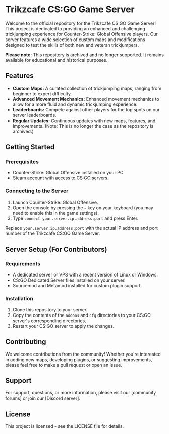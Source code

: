 # Trikzcafe CS:GO Game Server

Welcome to the official repository for the Trikzcafe CS:GO Game Server! This project is dedicated to providing an enhanced and challenging trickjumping experience for Counter-Strike: Global Offensive players. Our server features a wide selection of custom maps and modifications designed to test the skills of both new and veteran trickjumpers.

**Please note:** This repository is archived and no longer supported. It remains available for educational and historical purposes.

## Features

- **Custom Maps:** A curated collection of trickjumping maps, ranging from beginner to expert difficulty.
- **Advanced Movement Mechanics:** Enhanced movement mechanics to allow for a more fluid and dynamic trickjumping experience.
- **Leaderboards:** Compete against other players for the top spots on our server leaderboards.
- **Regular Updates:** Continuous updates with new maps, features, and improvements. (Note: This is no longer the case as the repository is archived.)

## Getting Started

### Prerequisites

- Counter-Strike: Global Offensive installed on your PC.
- Steam account with access to CS:GO servers.

### Connecting to the Server

1. Launch Counter-Strike: Global Offensive.
2. Open the console by pressing the `~` key on your keyboard (you may need to enable this in the game settings).
3. Type `connect your.server.ip.address:port` and press Enter.

Replace `your.server.ip.address:port` with the actual IP address and port number of the Trikzcafe CS:GO Game Server.

## Server Setup (For Contributors)

### Requirements

- A dedicated server or VPS with a recent version of Linux or Windows.
- CS:GO Dedicated Server files installed on your server.
- Sourcemod and Metamod installed for custom plugin support.

### Installation

1. Clone this repository to your server.
2. Copy the contents of the `addons` and `cfg` directories to your CS:GO server's corresponding directories.
3. Restart your CS:GO server to apply the changes.

## Contributing

We welcome contributions from the community! Whether you're interested in adding new maps, developing plugins, or suggesting improvements, please feel free to make a pull request or open an issue.

## Support

For support, questions, or more information, please visit our [community forums] or join our [Discord server].

## License

This project is licensed - see the LICENSE file for details.
